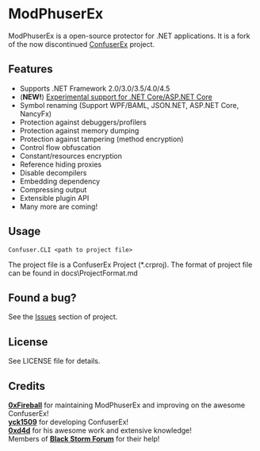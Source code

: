 
# ModPhuserEx

ModPhuserEx is a open-source protector for .NET applications.
It is a fork of the now discontinued [ConfuserEx](https://github.com/yck1509/ConfuserEx/) project.

## Features

* Supports .NET Framework 2.0/3.0/3.5/4.0/4.5
* (**NEW!**) [Experimental support for .NET Core/ASP.NET Core](https://github.com/0xFireball/ModPhuserEx/wiki/Working-with-.NET-Core)
* Symbol renaming (Support WPF/BAML, JSON.NET, ASP.NET Core, NancyFx)
* Protection against debuggers/profilers
* Protection against memory dumping
* Protection against tampering (method encryption)
* Control flow obfuscation
* Constant/resources encryption
* Reference hiding proxies
* Disable decompilers
* Embedding dependency
* Compressing output
* Extensible plugin API
* Many more are coming!

## Usage

`Confuser.CLI <path to project file>`

The project file is a ConfuserEx Project (*.crproj).
The format of project file can be found in docs\ProjectFormat.md

## Found a bug?

See the [Issues](issues/) section of project.


## License

See LICENSE file for details.

## Credits

**[0xFireball](https://github.com/0xFireball)** for maintaining ModPhuserEx and improving on the awesome ConfuserEx!  
**[yck1509](https://github.com/yck1509)** for developing ConfuserEx!  
**[0xd4d](https://github.com/0xd4d)** for his awesome work and extensive knowledge!  
Members of **[Black Storm Forum](http://board.b-at-s.info/)** for their help!
